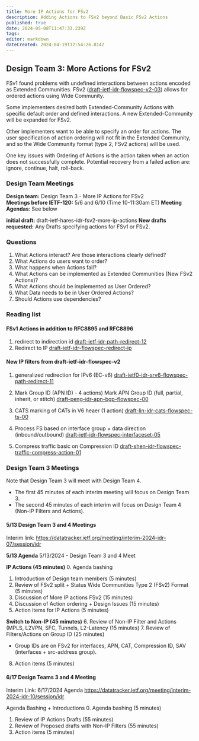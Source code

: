 ```yaml
---
title: More IP Actions for FSv2 
description: Adding Actions to FSv2 beyond Basic FSv2 Actions 
published: true
date: 2024-05-08T11:47:33.239Z
tags: 
editor: markdown
dateCreated: 2024-04-19T12:54:26.814Z
---
```


## Design Team 3: More Actions for FSv2 

FSv1 found problems with undefined interactions between actions encoded as Extended Communities. 
FSv2 ([draft-ietf-idr-flowspec-v2-03](https://datatracker.ietf.org/doc/draft-ietf-idr-flowspec-v2/)) allows for ordered actions using Wide Community. 

Some implementers desired both Extended-Community Actions with specific default order and defined interactions. A new Extended-Community will be expanded for FSv2.   

Other implementers want to be able to specify an order for actions.  The user specification of action ordering will not fit in the Extended Community, and so the Wide Community format (type 2, FSv2 actions) will be used.  

One key issues with Ordering of Actions is the action taken when an action does not successfully complete.  Potential recovery from a failed action are: ignore, continue, halt, roll-back. 

### Design Team Meetings 
**Design team:** Design Team 3 - More IP Actions for FSv2   
**Meetings before IETF-120:** 5/6 and 6/10 (Time 10-11:30am ET) 
**Meeting Agendas**: See below 

**initial draft:**  draft-ietf-hares-idr-fsv2-more-ip-actions 
**New drafts requested:** Any Drafts specifying actions for FSv1 or FSv2.  

### Questions 
1.  What Actions interact?  Are those interactions clearly defined? 
2.  What Actions do users want to order? 
3.  What happens when Actions fail? 
4.  What Actions can be implemented as Extended Communities (New FSv2 Actions)? 
5.  What Actions should be implemented as User Ordered? 
6.  What Data needs to be in User Ordered Actions? 
7.  Should Actions use dependencies? 


### Reading list  
#### FSv1 Actions in addition to RFC8895 and RFC8896
1. redirect to indirection id 
[draft-ietf-idr-path-redirect-12](https://datatracker.ietf.org/doc/draft-ietf-idr-flowspec-path-redirect)
2. Redirect to IP 
[draft-ietf-idr-flowspec-redirect-ip](/group/idr/implementations/draft-ietf-idr-flowspec-redirect-ip)

#### New IP filters from draft-ietf-idr-flowspec-v2
 1. generalized redirection for IPv6 (EC-v6) 
 [draft-ietf0-idr-srv6-flowspec-path-redirect-11](https://datatracker.ietf.org/doc/html/draft-ietf0-idr-srv6-flowspec-path-redirect-11) 

2. Mark Group ID (APN ID)  - 4 actions) 
Mark APN Group ID (full, partial, inherit, or stitch) 
[draft-peng-idr-apn-bgp-flowspec-00](https://datatracker.ietf.org/doc/draft-peng-idr-apn-bgp-flowspec/) 

3. CATS marking of CATs in V6 heaer (1 action)
[draft-lin-idr-cats-flowspec-ts-00](https://datatracker.ietf.org/doc/draft-lin-idr-cats-flowspec-ts/) 

4. Process FS based on interface group + data direction (inbound/outbound)
[draft-ietf-idr-flowspec-interfaceset-05](https://datatracker.ietf.org/doc/draft-ietf-idr-flowspec-interfaceset/)

5. Compress traffic basic on Compression ID 
[draft-shen-idr-flowspec-traffic-compress-action-01](https://datatracker.ietf.org/doc/draft-shen-idr-flowspec-traffic-compress-action/)

### Design Team 3 Meetings 

Note that Design Team 3 will meet with Design Team 4.  
- The first 45 minutes of each interim meeting will focus on Design Team 3. 
- The second 45 minutes of each interim will focus on Design Team 4 (Non-IP Filters and Actions). 

#### 5/13 Design Team 3 and 4 Meetings 
Interim link: 
https://datatracker.ietf.org/meeting/interim-2024-idr-07/session/idr
 
**5/13 Agenda**
5/13/2024  - Design Team 3 and 4 Meet

**IP Actions (45 minutes)**
  0. Agenda bashing 
  1. Introduction of Design team members (5 minutes)
  2. Review of FSv2 split + Status Wide Communities Type 2 (FSv2) Format (5 minutes)
  3. Discussion of More IP actions FSv2 (15 minutes)
  4. Discussion of Action ordering + Design Issues (15 minutes)
  5. Action items for IP Actions (5 minutes) 

**Switch to Non-IP (45 minutes)**
  6. Review of Non-IP Filter and Actions (MPLS, L2VPN, SFC, Tunnels, L2-Latency (15 minutes) 
  7. Review of Filters/Actions on Group ID (25 minutes) 
-  Group IDs are on FSv2 for interfaces, APN, CAT, Compression ID, SAV (interfaces + src-address group).  
  8. Action items (5 minutes) 


#### 6/17 Design Teams 3 and 4 Meeting 
Interim Link: 
6/17/2024 Agenda https://datatracker.ietf.org/meeting/interim-2024-idr-10/session/idr

Agenda Bashing + Introductions 
0. Agenda bashing (5 minutes) 
1. Review of IP Actions Drafts (55 minutes)
2. Review of Proposed drafts with Non-IP Filters (55 minutes)
3. Action items (5 minutes) 
